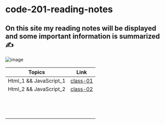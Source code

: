 # code-201-reading-notes 	
## On this site my reading notes will be displayed and some important information is summarized :writing_hand:	

![image](https://img.lovepik.com/photo/40006/9861.jpg_wh860.jpg)

| Topics  | Link  |
|---|---|
|  Html_1 && JavaScript_1 | [class-01](https://hananaltobasi.github.io/code-201-reading-notes/class-01) | 
| Html_2 && JavaScript_2  | [class-02](https://hananaltobasi.github.io/code-201-reading-notes/class-02) |
|   |   | 
|   |   |
|   |   |  
|   |   |
|   |   | 
|   |   |
|   |   |  
|   |   |
|   |   |
|   |   | 
|   |   |
|   |   |  
|   |   |
